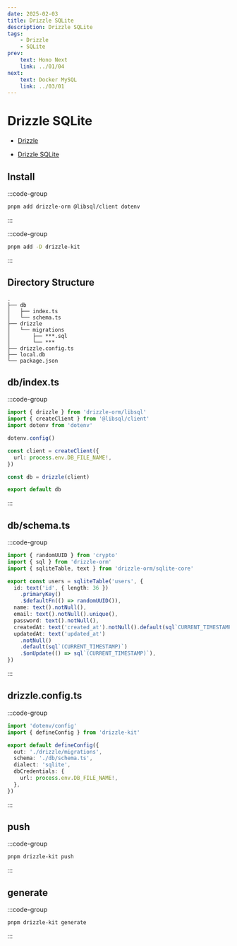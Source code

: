```yaml
---
date: 2025-02-03
title: Drizzle SQLite
description: Drizzle SQLite
tags: 
    - Drizzle
    - SQLite
prev:
    text: Hono Next
    link: ../01/04
next:
    text: Docker MySQL
    link: ../03/01
---
```


# Drizzle SQLite

* [Drizzle](https://orm.drizzle.team/)

* [Drizzle SQLite](https://orm.drizzle.team/docs/get-started/sqlite-new)

## Install

:::code-group
```sh [pnpm]
pnpm add drizzle-orm @libsql/client dotenv
```
:::

:::code-group
```sh [pnpm]
pnpm add -D drizzle-kit
```
:::

## Directory Structure

```
.
├── db
│   ├── index.ts
│   └── schema.ts
├── drizzle
│   └── migrations
│       ├── ***.sql
│       └── ***
├── drizzle.config.ts
├── local.db
└── package.json
```

## db/index.ts
:::code-group
```ts [db/index.ts]
import { drizzle } from 'drizzle-orm/libsql'
import { createClient } from '@libsql/client'
import dotenv from 'dotenv'

dotenv.config()

const client = createClient({
  url: process.env.DB_FILE_NAME!,
})

const db = drizzle(client)

export default db
```
:::

## db/schema.ts

:::code-group
```ts [db/schema.ts]
import { randomUUID } from 'crypto'
import { sql } from 'drizzle-orm'
import { sqliteTable, text } from 'drizzle-orm/sqlite-core'

export const users = sqliteTable('users', {
  id: text('id', { length: 36 })
    .primaryKey()
    .$defaultFn(() => randomUUID()),
  name: text().notNull(),
  email: text().notNull().unique(),
  password: text().notNull(),
  createdAt: text('created_at').notNull().default(sql`CURRENT_TIMESTAMP`),
  updatedAt: text('updated_at')
    .notNull()
    .default(sql`(CURRENT_TIMESTAMP)`)
    .$onUpdate(() => sql`(CURRENT_TIMESTAMP)`),
})
```
:::

## drizzle.config.ts

:::code-group
```ts [drizzle.config.ts]
import 'dotenv/config'
import { defineConfig } from 'drizzle-kit'

export default defineConfig({
  out: './drizzle/migrations',
  schema: './db/schema.ts',
  dialect: 'sqlite',
  dbCredentials: {
    url: process.env.DB_FILE_NAME!,
  },
})
```
:::

## push

:::code-group
```sh [pnpm]
pnpm drizzle-kit push
```
:::

## generate

:::code-group
```sh [pnpm]
pnpm drizzle-kit generate
```
:::